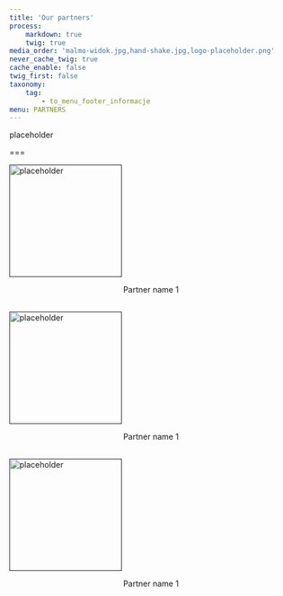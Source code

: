 ```yaml
---
title: 'Our partners'
process:
    markdown: true
    twig: true
media_order: 'malmo-widok.jpg,hand-shake.jpg,logo-placeholder.png'
never_cache_twig: true
cache_enable: false
twig_first: false
taxonomy:
    tag:
        - to_menu_footer_informacje
menu: PARTNERS
---
```


placeholder

===
<div class = "partners">
    <a href=""> <img src="/eu/user/pages/06.partnerzy/logo-placeholder.png" alt="placeholder" style="width:200px;border:none"> </a> <br>
    <p style="text-align:center"> Partner name 1 </p> <br>
    <a href=""> <img src="/eu/user/pages/06.partnerzy/logo-placeholder.png" alt="placeholder" style="width:200px;border:none"> </a> <br>
    <p style="text-align:center"> Partner name 1 </p> <br>
    <a href=""> <img src="/eu/user/pages/06.partnerzy/logo-placeholder.png" alt="placeholder" style="width:200px;border:none"> </a> <br>
    <p style="text-align:center"> Partner name 1 </p> <br>
</div>